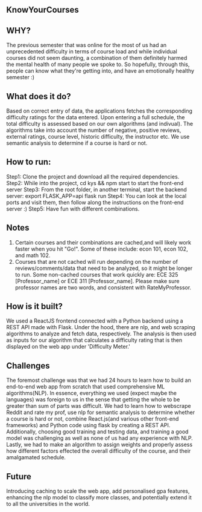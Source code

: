 ## KnowYourCourses

## WHY?
The previous semester that was online for the most of us had an unprecedented difficulty in terms of course load and while individual courses did not seem daunting, a combination of them definitely harmed the mental health of many people we spoke to. So hopefully, through this, people can know what they're getting into, and have an emotionally healthy semester :)

## What does it do?
Based on correct entry of data, the applications fetches the corresponding difficulty ratings for the data entered. Upon entering a full schedule, the total difficulty is assessed based on our own algorithms (and indivual). The algorithms take into account the number of negative, positive reviews, external ratings, course level, historic difficulty, the instructor etc. We use semantic analysis to determine if a course is hard or not.

## How to run:

Step1: Clone the project and download all the required dependencies.
Step2: While into the project, cd kys && npm start to start the front-end server
Step3: From the root folder, in another terminal, start the backend server: 
        export FLASK_APP=api
        flask run
Step4: You can look at the local ports and visit them, then follow along the instructions on the front-end server :)
Step5: Have fun with different combinations.

## Notes

1. Certain courses and their combinations are cached,and will likely work faster when you hit "Go!". Some of these include: econ 101, econ 102, and math 102.
2. Courses that are not cached will run depending on the number of reviews/comments/data that need to be analyzed, so it might be longer to run. Some non-cached courses that work quickly are: ECE 325 [Professor_name] or ECE 311 [Professor_name]. Please make sure professor names are two words, and consistent with RateMyProfessor.

## How is it built?
We used a ReactJS frontend connected with a Python backend using a REST API made with Flask. Under the hood, there are nlp, and web scraping algorithms to analyze and fetch data, respectively. The analysis is then used as inputs for our algorithm that calculates a difficulty rating that is then displayed on the web app under 'Difficulty Meter.'

## Challenges
The foremost challenge was that we had 24 hours to learn how to build an end-to-end web app from scratch that used comprehensive ML algorithms(NLP). In essence, everything we used (expect maybe the languages) was foreign to us in the sense that getting the whole to be greater than sum of parts was difficult. We had to learn how to webscrape Reddit and rate my prof, use nlp for semantic analysis to determine whether a course is hard or not, combine React.js(and various other front-end frameworks) and Python code using flask by creating a REST API. Additionally, choosing good training and testing data, and training a good model was challenging as well as none of us had any experience with NLP. Lastly, we had to make an algorithm to assign weights and properly assess how different factors effected the overall difficulty of the course, and their amalgamated schedule.

## Future
Introducing caching to scale the web app, add personalised gpa features, enhancing the nlp model to classify more classes, and potentially extend it to all the universities in the world.


